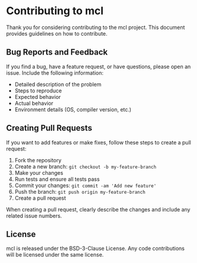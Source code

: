 # Contributing to mcl

Thank you for considering contributing to the mcl project. This document provides guidelines on how to contribute.

## Bug Reports and Feedback

If you find a bug, have a feature request, or have questions, please open an issue. Include the following information:

- Detailed description of the problem
- Steps to reproduce
- Expected behavior
- Actual behavior
- Environment details (OS, compiler version, etc.)

## Creating Pull Requests

If you want to add features or make fixes, follow these steps to create a pull request:

1. Fork the repository
2. Create a new branch: `git checkout -b my-feature-branch`
3. Make your changes
4. Run tests and ensure all tests pass
5. Commit your changes: `git commit -am 'Add new feature'`
6. Push the branch: `git push origin my-feature-branch`
7. Create a pull request

When creating a pull request, clearly describe the changes and include any related issue numbers.

## License

mcl is released under the BSD-3-Clause License. Any code contributions will be licensed under the same license.

